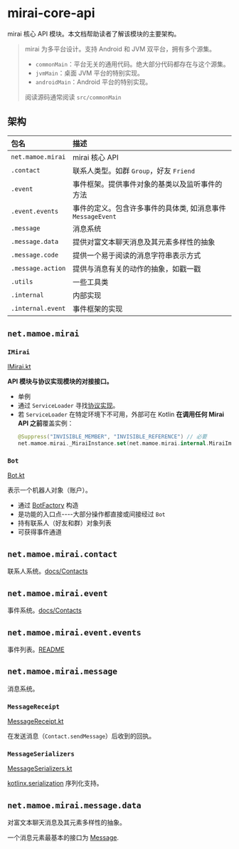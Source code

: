 # mirai-core-api

mirai 核心 API 模块。本文档帮助读者了解该模块的主要架构。

> mirai 为多平台设计。支持 Android 和 JVM 双平台，拥有多个源集。
>
> - `commonMain`：平台无关的通用代码。绝大部分代码都存在与这个源集。
> - `jvmMain`：桌面 JVM 平台的特别实现。
> - `androidMain`：Android 平台的特别实现。
>
> 阅读源码通常阅读 `src/commonMain`

## 架构

| 包名               | 描述                                                |
|:------------------|:----------------------------------------------------|
| `net.mamoe.mirai` | mirai 核心 API                                      |
| `.contact`        | 联系人类型。如群 `Group`，好友 `Friend`                 |
| `.event`          | 事件框架。提供事件对象的基类以及监听事件的方法               |
| `.event.events`   | 事件的定义。包含许多事件的具体类, 如消息事件 `MessageEvent` |
| `.message`        | 消息系统                                             |
| `.message.data`   | 提供对富文本聊天消息及其元素多样性的抽象                    |
| `.message.code`   | 提供一个易于阅读的消息字符串表示方式                       |
| `.message.action` | 提供与消息有关的动作的抽象，如戳一戳                       |
| `.utils`          | 一些工具类                                            |
| `.internal`       | 内部实现                                             |
| `.internal.event` | 事件框架的实现                                        |

## `net.mamoe.mirai`

### `IMirai`
[IMirai.kt](src/commonMain/kotlin/IMirai.kt#L33)

**API 模块与协议实现模块的对接接口。**

- 单例
- 通过 `ServiceLoader` 寻找[协议实现](../mirai-core/README.md)。
- 若 `ServiceLoader` 在特定环境下不可用，外部可在 Kotlin **在调用任何 Mirai API 之前**覆盖实例：
  ```kotlin
  @Suppress("INVISIBLE_MEMBER", "INVISIBLE_REFERENCE") // 必要
  net.mamoe.mirai._MiraiInstance.set(net.mamoe.mirai.internal.MiraiImpl())
  ```

### `Bot`

[BotFactory]: src/commonMain/kotlin/BotFactory.kt

[Bot.kt](src/commonMain/kotlin/IMirai.kt#L29)

表示一个机器人对象（账户）。

- 通过 [BotFactory] 构造
- 是功能的入口点----大部分操作都直接或间接经过 `Bot`
- 持有联系人（好友和群）对象列表
- 可获得事件通道

## `net.mamoe.mirai.contact`

联系人系统。[docs/Contacts](../docs/Contacts.md)

## `net.mamoe.mirai.event`

事件系统。[docs/Contacts](../docs/Contacts.md)

## `net.mamoe.mirai.event.events`

事件列表。[README](src/commonMain/kotlin/event/events/EventList.md#事件)

## `net.mamoe.mirai.message`

消息系统。

### `MessageReceipt`

[MessageReceipt.kt](src/commonMain/kotlin/message/MessageReceipt.kt#L25)

在发送消息（`Contact.sendMessage`）后收到的回执。

### `MessageSerializers`

[MessageSerializers.kt](src/commonMain/kotlin/message/MessageSerializers.kt#L27)

[kotlinx.serialization](https://github.com/kotlin/kotlinx.serialization) 序列化支持。

## `net.mamoe.mirai.message.data`

对富文本聊天消息及其元素多样性的抽象。

一个消息元素最基本的接口为 [Message](src/commonMain/kotlin/message/data/Message.kt#L30).
